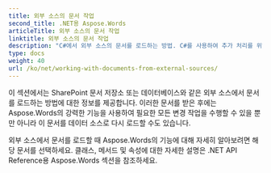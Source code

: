 ```yaml
---
title: 외부 소스의 문서 작업
second_title: .NET용 Aspose.Words
articleTitle: 외부 소스의 문서 작업
linktitle: 외부 소스의 문서 작업
description: "C#에서 외부 소스의 문서를 로드하는 방법. C#를 사용하여 추가 처리를 위해 SharePoint 또는 데이터베이스에서 PDF, DOCX, DOC, RTF, ODT, EPUB, HTML 및 기타 파일을 로드합니다."
type: docs
weight: 40
url: /ko/net/working-with-documents-from-external-sources/
---
```


이 섹션에서는 SharePoint 문서 저장소 또는 데이터베이스와 같은 외부 소스에서 문서를 로드하는 방법에 대한 정보를 제공합니다. 이러한 문서를 받은 후에는 Aspose.Words의 강력한 기능을 사용하여 필요한 모든 변경 작업을 수행할 수 있을 뿐만 아니라 이 문서를 데이터 소스로 다시 로드할 수도 있습니다.

외부 소스에서 문서를 로드할 때 Aspose.Words의 기능에 대해 자세히 알아보려면 해당 문서를 선택하세요. 클래스, 메서드 및 속성에 대한 자세한 설명은 .NET API Reference용 Aspose.Words 섹션을 참조하세요.